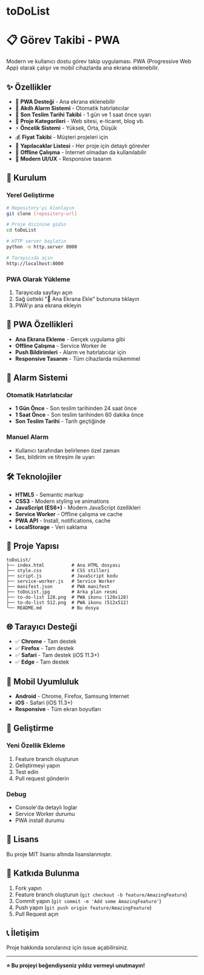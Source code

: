 # toDoList

# 📋 Görev Takibi - PWA

Modern ve kullanıcı dostu görev takip uygulaması. PWA (Progressive Web App) olarak çalışır ve mobil cihazlarda ana ekrana eklenebilir.

## ✨ Özellikler

- 📱 **PWA Desteği** - Ana ekrana eklenebilir
- 🔔 **Akıllı Alarm Sistemi** - Otomatik hatırlatıcılar
- 📅 **Son Teslim Tarihi Takibi** - 1 gün ve 1 saat önce uyarı
- 🎯 **Proje Kategorileri** - Web sitesi, e-ticaret, blog vb.
- ⚡ **Öncelik Sistemi** - Yüksek, Orta, Düşük
- 💰 **Fiyat Takibi** - Müşteri projeleri için
- 📝 **Yapılacaklar Listesi** - Her proje için detaylı görevler
- 🔄 **Offline Çalışma** - İnternet olmadan da kullanılabilir
- 🌙 **Modern UI/UX** - Responsive tasarım

## 🚀 Kurulum

### Yerel Geliştirme
```bash
# Repository'yi klonlayın
git clone [repository-url]

# Proje dizinine gidin
cd toDoList

# HTTP server başlatın
python -m http.server 8000

# Tarayıcıda açın
http://localhost:8000
```

### PWA Olarak Yükleme
1. Tarayıcıda sayfayı açın
2. Sağ üstteki "📱 Ana Ekrana Ekle" butonuna tıklayın
3. PWA'yı ana ekrana ekleyin

## 📱 PWA Özellikleri

- **Ana Ekrana Ekleme** - Gerçek uygulama gibi
- **Offline Çalışma** - Service Worker ile
- **Push Bildirimleri** - Alarm ve hatırlatıcılar için
- **Responsive Tasarım** - Tüm cihazlarda mükemmel

## 🔔 Alarm Sistemi

### Otomatik Hatırlatıcılar
- **1 Gün Önce** - Son teslim tarihinden 24 saat önce
- **1 Saat Önce** - Son teslim tarihinden 60 dakika önce
- **Son Teslim Tarihi** - Tarih geçtiğinde

### Manuel Alarm
- Kullanıcı tarafından belirlenen özel zaman
- Ses, bildirim ve titreşim ile uyarı

## 🛠️ Teknolojiler

- **HTML5** - Semantic markup
- **CSS3** - Modern styling ve animations
- **JavaScript (ES6+)** - Modern JavaScript özellikleri
- **Service Worker** - Offline çalışma ve cache
- **PWA API** - Install, notifications, cache
- **LocalStorage** - Veri saklama

## 📁 Proje Yapısı

```
toDoList/
├── index.html          # Ana HTML dosyası
├── style.css           # CSS stilleri
├── script.js           # JavaScript kodu
├── service-worker.js   # Service Worker
├── manifest.json       # PWA manifest
├── toDoList.jpg        # Arka plan resmi
├── to-do-list 128.png  # PWA ikonu (128x128)
├── to-do-list 512.png  # PWA ikonu (512x512)
└── README.md           # Bu dosya
```

## 🌐 Tarayıcı Desteği

- ✅ **Chrome** - Tam destek
- ✅ **Firefox** - Tam destek
- ✅ **Safari** - Tam destek (iOS 11.3+)
- ✅ **Edge** - Tam destek

## 📱 Mobil Uyumluluk

- **Android** - Chrome, Firefox, Samsung Internet
- **iOS** - Safari (iOS 11.3+)
- **Responsive** - Tüm ekran boyutları

## 🔧 Geliştirme

### Yeni Özellik Ekleme
1. Feature branch oluşturun
2. Geliştirmeyi yapın
3. Test edin
4. Pull request gönderin

### Debug
- Console'da detaylı loglar
- Service Worker durumu
- PWA install durumu

## 📄 Lisans

Bu proje MIT lisansı altında lisanslanmıştır.

## 🤝 Katkıda Bulunma

1. Fork yapın
2. Feature branch oluşturun (`git checkout -b feature/AmazingFeature`)
3. Commit yapın (`git commit -m 'Add some AmazingFeature'`)
4. Push yapın (`git push origin feature/AmazingFeature`)
5. Pull Request açın

## 📞 İletişim

Proje hakkında sorularınız için issue açabilirsiniz.

---

**⭐ Bu projeyi beğendiyseniz yıldız vermeyi unutmayın!**
